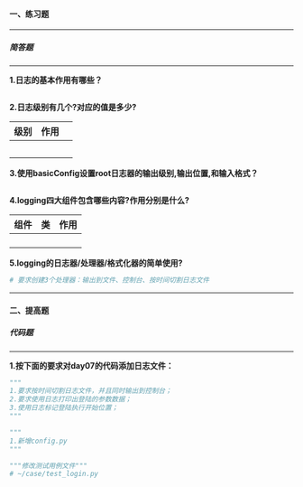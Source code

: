 

#### 一、练习题

---

##### 简答题

---

**1.日志的基本作用有哪些？**

```python

```

**2.日志级别有几个?对应的值是多少?**

| **级别** | **作用** |      |
| -------- | -------- | ---- |
|          |          |      |
|          |          |      |
|          |          |      |
|          |          |      |
|          |          |      |

**3.使用basicConfig设置root日志器的输出级别,输出位置,和输入格式？**

```python

```

**4.logging四大组件包含哪些内容?作用分别是什么?**

| 组件 | 类   | 作用 |
| ---- | ---- | ---- |
|      |      |      |
|      |      |      |
|      |      |      |
|      |      |      |

**5.logging的日志器/处理器/格式化器的简单使用?**

```python
# 要求创建3个处理器：输出到文件、控制台、按时间切割日志文件


```

---

#### 二、提高题

##### 代码题

---

**1.按下面的要求对day07的代码添加日志文件：**

```python
"""
1.要求按时间切割日志文件，并且同时输出到控制台；
2.要求使用日志打印出登陆的参数数据；
3.使用日志标记登陆执行开始位置；
"""
```

```python
"""
1.新增config.py
"""

```

```python
"""修改测试用例文件"""
# ~/case/test_login.py

```

